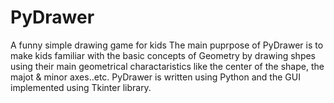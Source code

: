 # PyDrawer
A funny simple drawing game for kids
The main puprpose of PyDrawer is to make kids familiar with
the basic concepts of Geometry by drawing shpes using their main
geometrical charactaristics like the center of the shape, the majot & minor axes..etc.
PyDrawer is written using Python and the GUI implemented using
Tkinter library.
